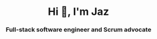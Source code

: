 <h1 align="center">Hi 👋, I'm Jaz</h1>
<h3 align="center">Full-stack software engineer and Scrum advocate</h3>
